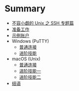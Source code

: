 # Summary

* [不容小觑的 Unix 之 SSH 专题篇](README.md)
* [准备工作](prepare.md)
* [示例账户](example.md)
* Windows (PuTTY)
  * [普通连接](windows/normal-connect.md)
  * [进阶技能](windows/advanced-connect.md)
* macOS (Unix) 
  * [普通连接](macos/normal-connect.md)
  * [进阶技能一](macos/advanced-connect-p1.md)
  * [进阶技能二](macos/advanced-connect-p2.md)
* [结语](ending.md)